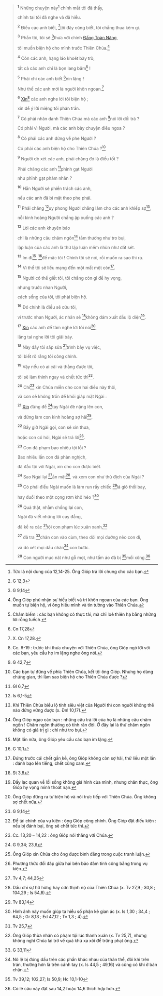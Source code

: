 > <sup><b>1</b></sup> Những chuyện này[^1-5dfc6fb6-d224-43fd-a035-df0611d9e3e6] chính mắt tôi đã thấy,
>
> chính tai tôi đã nghe và đã hiểu.
>
> <sup><b>2</b></sup> Điều các anh biết, [^1@-5dfc6fb6-d224-43fd-a035-df0611d9e3e6]tôi đây cũng biết, tôi chẳng thua kém gì.
>
> <sup><b>3</b></sup> Phần tôi, tôi sẽ [^2@-5dfc6fb6-d224-43fd-a035-df0611d9e3e6]thưa với chính [Đấng Toàn Năng](),
>
> tôi muốn biện hộ cho mình trước Thiên Chúa.[^2-5dfc6fb6-d224-43fd-a035-df0611d9e3e6]
>
> <sup><b>4</b></sup> Còn các anh, hạng láo khoét bày trò,
>
> tất cả các anh chỉ là bọn lang băm[^3-5dfc6fb6-d224-43fd-a035-df0611d9e3e6] !
>
> <sup><b>5</b></sup> Phải chi các anh biết [^3@-5dfc6fb6-d224-43fd-a035-df0611d9e3e6]nín lặng !
>
> Như thế các anh mới là người khôn ngoan.[^4-5dfc6fb6-d224-43fd-a035-df0611d9e3e6]
>
> <sup><b>6</b></sup> [Xin]()[^5-5dfc6fb6-d224-43fd-a035-df0611d9e3e6] các anh nghe lời tôi biện hộ ;
>
> xin để ý lời miệng tôi phân trần.
>
> <sup><b>7</b></sup> Có phải nhân danh Thiên Chúa mà các anh [^4@-5dfc6fb6-d224-43fd-a035-df0611d9e3e6]nói lời dối trá ?
>
> Có phải vì Người, mà các anh bày chuyện điêu ngoa ?
>
> <sup><b>8</b></sup> Có phải các anh đứng về phe Người ?
>
> Có phải các anh biện hộ cho Thiên Chúa ?[^6-5dfc6fb6-d224-43fd-a035-df0611d9e3e6]
>
> <sup><b>9</b></sup> Người dò xét các anh, phải chăng đó là điều tốt ?
>
> Phải chăng các anh [^5@-5dfc6fb6-d224-43fd-a035-df0611d9e3e6]phỉnh gạt Người
>
> như phỉnh gạt phàm nhân ?
>
> <sup><b>10</b></sup> Hẳn Người sẽ phiền trách các anh,
>
> nếu các anh đã bí mật theo phe phái.
>
> <sup><b>11</b></sup> Phải chăng [^6@-5dfc6fb6-d224-43fd-a035-df0611d9e3e6]uy phong Người chẳng làm cho các anh khiếp sợ[^7-5dfc6fb6-d224-43fd-a035-df0611d9e3e6],
>
> nỗi kinh hoàng Người chẳng ập xuống các anh ?
>
> <sup><b>12</b></sup> Lời các anh khuyên bảo
>
> chỉ là những câu châm ngôn[^8-5dfc6fb6-d224-43fd-a035-df0611d9e3e6] tầm thường như tro bụi,
>
> lập luận của các anh là thứ lập luận mềm nhũn như đất sét.
>
> <sup><b>13</b></sup> Im đi[^9-5dfc6fb6-d224-43fd-a035-df0611d9e3e6], [^7@-5dfc6fb6-d224-43fd-a035-df0611d9e3e6]để mặc tôi ! Chính tôi sẽ nói, rồi muốn ra sao thì ra.
>
> <sup><b>14</b></sup> Vì thế tôi sẽ liều mạng đến một mất một còn[^10-5dfc6fb6-d224-43fd-a035-df0611d9e3e6].
>
> <sup><b>15</b></sup> Người có thể giết tôi, tôi chẳng còn gì để hy vọng,
>
> nhưng trước nhan Người,
>
> cách sống của tôi, tôi phải biện hộ.
>
> <sup><b>16</b></sup> Đó chính là điều sẽ cứu tôi,
>
> vì trước nhan Người, ác nhân sẽ [^8@-5dfc6fb6-d224-43fd-a035-df0611d9e3e6]không dám xuất đầu lộ diện[^11-5dfc6fb6-d224-43fd-a035-df0611d9e3e6].
>
> <sup><b>17</b></sup> [Xin]() các anh để tâm nghe lời tôi nói[^12-5dfc6fb6-d224-43fd-a035-df0611d9e3e6],
>
> lắng tai nghe lời tôi giãi bày.
>
> <sup><b>18</b></sup> Này đây tôi sắp sửa [^9@-5dfc6fb6-d224-43fd-a035-df0611d9e3e6]trình bày vụ việc,
>
> tôi biết rõ rằng tôi công chính.
>
> <sup><b>19</b></sup> Vậy nếu có ai cãi và thắng được tôi,
>
> tôi sẽ làm thinh ngay và chết tức thì[^13-5dfc6fb6-d224-43fd-a035-df0611d9e3e6].
>
> <sup><b>20</b></sup> Chỉ[^14-5dfc6fb6-d224-43fd-a035-df0611d9e3e6] xin Chúa miễn cho con hai điều này thôi,
>
> và con sẽ không trốn để khỏi giáp mặt Ngài :
>
> <sup><b>21</b></sup> [Xin]() đừng để [^10@-5dfc6fb6-d224-43fd-a035-df0611d9e3e6]tay Ngài đè nặng lên con,
>
> và đừng làm con kinh hoàng sợ hãi[^15-5dfc6fb6-d224-43fd-a035-df0611d9e3e6].
>
> <sup><b>22</b></sup> Bấy giờ Ngài gọi, con sẽ xin thưa,
>
> hoặc con có hỏi, Ngài sẽ trả lời[^16-5dfc6fb6-d224-43fd-a035-df0611d9e3e6].
>
> <sup><b>23</b></sup> Con đã phạm bao nhiêu tội lỗi ?
>
> Bao nhiêu lần con đã phản nghịch,
>
> đã đắc tội với Ngài, xin cho con được biết.
>
> <sup><b>24</b></sup> Sao Ngài lại [^11@-5dfc6fb6-d224-43fd-a035-df0611d9e3e6]ẩn mặt[^17-5dfc6fb6-d224-43fd-a035-df0611d9e3e6], và xem con như thù địch của Ngài ?
>
> <sup><b>25</b></sup> Có phải điều Ngài muốn là làm run rẩy chiếc [^12@-5dfc6fb6-d224-43fd-a035-df0611d9e3e6]lá gió thổi bay,
>
> hay đuổi theo một cọng rơm khô héo ?[^18-5dfc6fb6-d224-43fd-a035-df0611d9e3e6]
>
> <sup><b>26</b></sup> Quả thật, nhằm chống lại con,
>
> Ngài đã viết những lời cay đắng,
>
> đã kể ra các [^13@-5dfc6fb6-d224-43fd-a035-df0611d9e3e6]tội con phạm lúc xuân xanh,[^19-5dfc6fb6-d224-43fd-a035-df0611d9e3e6]
>
> <sup><b>27</b></sup> đã tra [^14@-5dfc6fb6-d224-43fd-a035-df0611d9e3e6]chân con vào cùm, theo dõi mọi đường nẻo con đi,
>
> và dò xét mọi dấu chân[^20-5dfc6fb6-d224-43fd-a035-df0611d9e3e6] con bước.
>
> <sup><b>28</b></sup> Con người mục nát như gỗ mọt, như tấm áo đã bị [^15@-5dfc6fb6-d224-43fd-a035-df0611d9e3e6]mối xông.[^21-5dfc6fb6-d224-43fd-a035-df0611d9e3e6]

[^1-5dfc6fb6-d224-43fd-a035-df0611d9e3e6]: Tức là nội dung của 12,14-25. Ông Gióp trả lời chung cho các bạn.
[^2-5dfc6fb6-d224-43fd-a035-df0611d9e3e6]: Ông Gióp phủ nhận sự hiểu biết và trí khôn ngoan của các bạn. Ông muốn tự biện hộ, vì ông hiểu mình và tin tưởng vào Thiên Chúa.
[^3-5dfc6fb6-d224-43fd-a035-df0611d9e3e6]: Châm biếm : các bạn không có thực tài, mà chỉ loè thiên hạ bằng những lời rỗng tuếch.
[^4-5dfc6fb6-d224-43fd-a035-df0611d9e3e6]: X. Cn 17,28.
[^5-5dfc6fb6-d224-43fd-a035-df0611d9e3e6]: Cc. 6-19 : trước khi thưa chuyện với Thiên Chúa, ông Gióp ngỏ lời với các bạn, yêu cầu họ im lặng nghe ông nói.
[^6-5dfc6fb6-d224-43fd-a035-df0611d9e3e6]: Các bạn tự đứng về phía Thiên Chúa, kết tội ông Gióp. Nhưng họ dùng chứng gian, thì làm sao biện hộ cho Thiên Chúa được ?
[^7-5dfc6fb6-d224-43fd-a035-df0611d9e3e6]: Khi Thiên Chúa biểu lộ tính siêu việt của Người thì con người không thể nào đứng vững được (x. Đnl 10,17).
[^8-5dfc6fb6-d224-43fd-a035-df0611d9e3e6]: Ông Gióp ngạo các bạn : những câu trả lời của họ là những câu châm ngôn ! Châm ngôn thường có tính răn đời. Ở đây lại là thứ châm ngôn không có giá trị gì : chỉ như tro bụi.
[^9-5dfc6fb6-d224-43fd-a035-df0611d9e3e6]: Một lần nữa, ông Gióp yêu cầu các bạn im lặng.
[^10-5dfc6fb6-d224-43fd-a035-df0611d9e3e6]: Đứng trước cái chết gần kề, ông Gióp không còn sợ hãi, thử liều một lần : đánh bạo lên tiếng, chết cũng cam.
[^11-5dfc6fb6-d224-43fd-a035-df0611d9e3e6]: Đầy lạc quan về lối sống không giả hình của mình, nhưng chân thực, ông Gióp hy vọng mình thoát nạn.
[^12-5dfc6fb6-d224-43fd-a035-df0611d9e3e6]: Ông Gióp đứng ra tự biện hộ và nói trực tiếp với Thiên Chúa. Ông không sợ chết nữa.
[^13-5dfc6fb6-d224-43fd-a035-df0611d9e3e6]: Đề tài chính của vụ kiện : ông Gióp công chính. Ông Gióp đặt điều kiện : nếu bị đánh bại, ông sẽ chết tức thì.
[^14-5dfc6fb6-d224-43fd-a035-df0611d9e3e6]: Cc. 13,20 – 14,22 : ông Gióp nói thẳng với Chúa.
[^15-5dfc6fb6-d224-43fd-a035-df0611d9e3e6]: Ông Gióp xin Chúa cho ông được bình đẳng trong cuộc tranh luận.
[^16-5dfc6fb6-d224-43fd-a035-df0611d9e3e6]: Phương thức đối đáp giữa hai bên bảo đảm tính công bằng trong vụ kiện.
[^17-5dfc6fb6-d224-43fd-a035-df0611d9e3e6]: Dấu chỉ sự hờ hững hay cơn thịnh nộ của Thiên Chúa (x. Tv 27,9 ; 30,8 ; 104,29 ; Is 54,8).
[^18-5dfc6fb6-d224-43fd-a035-df0611d9e3e6]: Hình ảnh này muốn giúp ta hiểu số phận kẻ gian ác (x. Is 1,30 ; 34,4 ; 64,5 ; Gr 8,13 ; Ed 47,12 ; Tv 1,3 ; 4).
[^19-5dfc6fb6-d224-43fd-a035-df0611d9e3e6]: Ông Gióp thừa nhận có phạm tội lúc thanh xuân (x. Tv 25,7), nhưng không nghĩ Chúa lại trở về quá khứ xa xôi để trừng phạt ông.
[^20-5dfc6fb6-d224-43fd-a035-df0611d9e3e6]: Nô lệ bị đóng dấu trên các phần khác nhau của thân thể, đôi khi trên trán, thường hơn là trên cánh tay (x. Is 44,5 ; 49,16) và cũng có khi ở bàn chân.
[^21-5dfc6fb6-d224-43fd-a035-df0611d9e3e6]: Có lẽ câu này đặt sau 14,2 hoặc 14,6 thích hợp hơn.
[^1@-5dfc6fb6-d224-43fd-a035-df0611d9e3e6]: G 12,3
[^2@-5dfc6fb6-d224-43fd-a035-df0611d9e3e6]: G 9,14
[^3@-5dfc6fb6-d224-43fd-a035-df0611d9e3e6]: Cn 17,28
[^4@-5dfc6fb6-d224-43fd-a035-df0611d9e3e6]: G 42,7
[^5@-5dfc6fb6-d224-43fd-a035-df0611d9e3e6]: Gl 6,7
[^6@-5dfc6fb6-d224-43fd-a035-df0611d9e3e6]: Is 6,1-5
[^7@-5dfc6fb6-d224-43fd-a035-df0611d9e3e6]: G 10,1
[^8@-5dfc6fb6-d224-43fd-a035-df0611d9e3e6]: St 3,8
[^9@-5dfc6fb6-d224-43fd-a035-df0611d9e3e6]: G 9,14
[^10@-5dfc6fb6-d224-43fd-a035-df0611d9e3e6]: G 9,34; 23,6
[^11@-5dfc6fb6-d224-43fd-a035-df0611d9e3e6]: Tv 4,7; 44,25
[^12@-5dfc6fb6-d224-43fd-a035-df0611d9e3e6]: Tv 83,14
[^13@-5dfc6fb6-d224-43fd-a035-df0611d9e3e6]: Tv 25,7
[^14@-5dfc6fb6-d224-43fd-a035-df0611d9e3e6]: G 33,11
[^15@-5dfc6fb6-d224-43fd-a035-df0611d9e3e6]: Tv 39,12; 102,27; Is 50,9; Hc 10,1-10